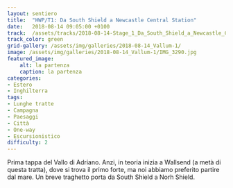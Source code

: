 ```yaml
---
layout: sentiero
title:  "HWP/T1: Da South Shield a Newcastle Central Station"
date:   2018-08-14 09:05:00 +0100
track:  /assets/tracks/2018-08-14-Stage_1_Da_South_Shield_a_Newcastle_Central_Station.gpx
track_color: green
grid-gallery: /assets/img/galleries/2018-08-14_Vallum-1/
image: /assets/img/galleries/2018-08-14_Vallum-1/IMG_3290.jpg
featured_image:
    alt: la partenza
    caption: la partenza
categories:
- Estero
- Inghilterra
tags:
- Lunghe tratte
- Campagna
- Paesaggi
- Città
- One-way
- Escursionistico
difficulty: 2
---
```


Prima tappa del Vallo di Adriano. Anzi, in teoria inizia a Wallsend (a metà di questa tratta), dove si trova il primo forte, ma noi abbiamo preferito partire dal mare. Un breve traghetto porta da South Shield a Norh Shield.

